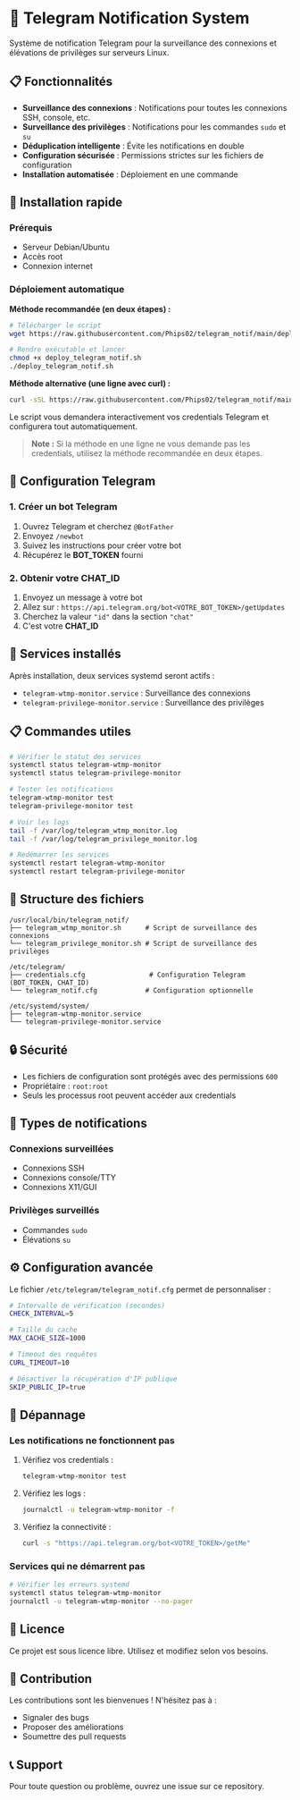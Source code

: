 # 🔔 Telegram Notification System

Système de notification Telegram pour la surveillance des connexions et élévations de privilèges sur serveurs Linux.

## 📋 Fonctionnalités

- **Surveillance des connexions** : Notifications pour toutes les connexions SSH, console, etc.
- **Surveillance des privilèges** : Notifications pour les commandes `sudo` et `su`
- **Déduplication intelligente** : Évite les notifications en double
- **Configuration sécurisée** : Permissions strictes sur les fichiers de configuration
- **Installation automatisée** : Déploiement en une commande

## 🚀 Installation rapide

### Prérequis

- Serveur Debian/Ubuntu
- Accès root
- Connexion internet

### Déploiement automatique

**Méthode recommandée (en deux étapes) :**
```bash
# Télécharger le script
wget https://raw.githubusercontent.com/Phips02/telegram_notif/main/deploy_telegram_notif.sh

# Rendre exécutable et lancer
chmod +x deploy_telegram_notif.sh
./deploy_telegram_notif.sh
```

**Méthode alternative (une ligne avec curl) :**
```bash
curl -sSL https://raw.githubusercontent.com/Phips02/telegram_notif/main/deploy_telegram_notif.sh | bash
```

Le script vous demandera interactivement vos credentials Telegram et configurera tout automatiquement.

> **Note :** Si la méthode en une ligne ne vous demande pas les credentials, utilisez la méthode recommandée en deux étapes.

## 🤖 Configuration Telegram

### 1. Créer un bot Telegram

1. Ouvrez Telegram et cherchez `@BotFather`
2. Envoyez `/newbot` 
3. Suivez les instructions pour créer votre bot
4. Récupérez le **BOT_TOKEN** fourni

### 2. Obtenir votre CHAT_ID

1. Envoyez un message à votre bot
2. Allez sur : `https://api.telegram.org/bot<VOTRE_BOT_TOKEN>/getUpdates`
3. Cherchez la valeur `"id"` dans la section `"chat"`
4. C'est votre **CHAT_ID**

## 🔧 Services installés

Après installation, deux services systemd seront actifs :

- `telegram-wtmp-monitor.service` : Surveillance des connexions
- `telegram-privilege-monitor.service` : Surveillance des privilèges

## 📋 Commandes utiles

```bash
# Vérifier le statut des services
systemctl status telegram-wtmp-monitor
systemctl status telegram-privilege-monitor

# Tester les notifications
telegram-wtmp-monitor test
telegram-privilege-monitor test

# Voir les logs
tail -f /var/log/telegram_wtmp_monitor.log
tail -f /var/log/telegram_privilege_monitor.log

# Redémarrer les services
systemctl restart telegram-wtmp-monitor
systemctl restart telegram-privilege-monitor
```

## 📁 Structure des fichiers

```
/usr/local/bin/telegram_notif/
├── telegram_wtmp_monitor.sh      # Script de surveillance des connexions
└── telegram_privilege_monitor.sh # Script de surveillance des privilèges

/etc/telegram/
├── credentials.cfg                # Configuration Telegram (BOT_TOKEN, CHAT_ID)
└── telegram_notif.cfg            # Configuration optionnelle

/etc/systemd/system/
├── telegram-wtmp-monitor.service
└── telegram-privilege-monitor.service
```

## 🔒 Sécurité

- Les fichiers de configuration sont protégés avec des permissions `600`
- Propriétaire : `root:root`
- Seuls les processus root peuvent accéder aux credentials

## 📱 Types de notifications

### Connexions surveillées
- Connexions SSH
- Connexions console/TTY
- Connexions X11/GUI

### Privilèges surveillés
- Commandes `sudo`
- Élévations `su`

## ⚙️ Configuration avancée

Le fichier `/etc/telegram/telegram_notif.cfg` permet de personnaliser :

```bash
# Intervalle de vérification (secondes)
CHECK_INTERVAL=5

# Taille du cache
MAX_CACHE_SIZE=1000

# Timeout des requêtes
CURL_TIMEOUT=10

# Désactiver la récupération d'IP publique
SKIP_PUBLIC_IP=true
```

## 🐛 Dépannage

### Les notifications ne fonctionnent pas

1. Vérifiez vos credentials :
   ```bash
   telegram-wtmp-monitor test
   ```

2. Vérifiez les logs :
   ```bash
   journalctl -u telegram-wtmp-monitor -f
   ```

3. Vérifiez la connectivité :
   ```bash
   curl -s "https://api.telegram.org/bot<VOTRE_TOKEN>/getMe"
   ```

### Services qui ne démarrent pas

```bash
# Vérifier les erreurs systemd
systemctl status telegram-wtmp-monitor
journalctl -u telegram-wtmp-monitor --no-pager
```

## 📄 Licence

Ce projet est sous licence libre. Utilisez et modifiez selon vos besoins.

## 🤝 Contribution

Les contributions sont les bienvenues ! N'hésitez pas à :
- Signaler des bugs
- Proposer des améliorations
- Soumettre des pull requests

## 📞 Support

Pour toute question ou problème, ouvrez une issue sur ce repository.